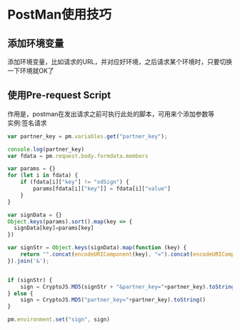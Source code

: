 # PostMan使用技巧

## 添加环境变量

添加环境变量，比如请求的URL，并对应好环境，之后请求某个环境时，只要切换一下环境就OK了

## 使用Pre-request Script

作用是，postman在发出请求之前可执行此处的脚本，可用来个添加参数等  
实例:签名请求

```js
var partner_key = pm.variables.get("partner_key");

console.log(partner_key)
var fdata = pm.request.body.formdata.members

var params = {}
for (let i in fdata) {
    if (fdata[i]["key"] != "xdSign") {
        params[fdata[i]["key"]] = fdata[i]["value"]
    }
}

var signData = {}
Object.keys(params).sort().map(key => {
  signData[key]=params[key]
})

var signStr = Object.keys(signData).map(function (key) {
    return "".concat(encodeURIComponent(key), "=").concat(encodeURIComponent(signData[key]));
}).join('&');


if (signStr) {
    sign = CryptoJS.MD5(signStr + "&partner_key="+partner_key).toString()
} else {
    sign = CryptoJS.MD5("partner_key="+partner_key).toString()
}

pm.environment.set("sign", sign)

```
